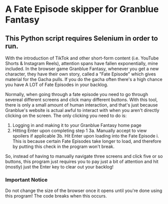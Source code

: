 # A Fate Episode skipper for Granblue Fantasy
## This Python script requires Selenium in order to run.

With the introduction of TikTok and other short-form content (i.e. YouTube Shorts & Instagram Reels), attention spans have fallen exponentially, mine included. 
In the browser game Granblue Fantasy, whenever you get a new character, they have their own story, called a "Fate Episode" which gives material for the Gacha pulls.
If you do the gacha often there's a high chance you have A LOT of Fate Episodes in your backlog.

Normally, when going through a fate episode you need to go through severeal different screens and click many different buttons.
With this tool, there is only a small amount of human interaction, and that's just because Granblue's website is actual awful to interact with when you aren't directly clicking on the screen. 
The only clicking you need to do is: 
  1. Logging in and making it to your Granblue Fantasy home page
  2. Hitting Enter upon completing step 1
  3a. Manually accept to view spoilers if applicable
  3b. Hit Enter upon loading into the Fate Episode
     i. This is because certain Fate Episodes take longer to load, and therefore by putting this check in the program won't break.
     
So, instead of having to manually navigate three screens and click five or so buttons, this program just requires you to pay just a bit of attention and hit (mostly) just the Enter key to clear out your backlog!

### Important Notice
Do not change the size of the browser once it opens until you're done using this program! The code breaks when this occurs.
